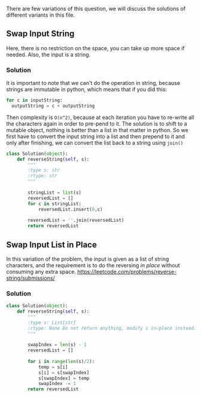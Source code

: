 There are few variations of this question, we will discuss the solutions of different variants in this file.

## Swap Input String
Here, there is no restriction on the space, you can take up more space if needed. Also, the input is a string.
### Solution
It is important to note that we can't do the operation in string, because strings are immutable in python, which means that if you did this:
```python
for c in inputString:
  outputString = c + outputString
```

Then complexity is `O(n^2)`, because at each iteration you have to re-write all the characters again in order to pre-pend to it.
The solution is to shift to a mutable object, nothing is better than a list in that matter in python.
So we first have to convert the input string into a list and then prepend to it and only after finishing, we can convert the list back to a string using `join()`

```python
class Solution(object):
    def reverseString(self, s):
        """
        :type s: str
        :rtype: str
        """
        
        stringList = list(s)
        reversedList = []
        for c in stringList:
            reversedList.insert(0,c)
        
        reversedList = ''.join(reversedList)
        return reversedList 
```

## Swap Input List in Place
In this variation of the problem, the input is given as a list of string characters, and the requirement is to do the reversing *in place* without consuming any extra space.
https://leetcode.com/problems/reverse-string/submissions/

### Solution
```python
class Solution(object):
    def reverseString(self, s):
        """
        :type s: List[str]
        :rtype: None Do not return anything, modify s in-place instead.
        """
        
        swapIndex = len(s) - 1
        reversedList = []
        
        for i in range(len(s)/2):
            temp = s[i]
            s[i] = s[swapIndex]
            s[swapIndex] = temp
            swapIndex -= 1
        return reversedList
    
```
